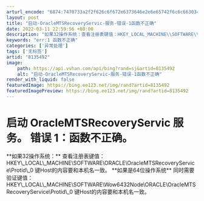 ```yaml
---
arturl_encode: "6874:7470733a2f2f626c6f672e6373646e2e6e65742f6c6c663034:362f61727469636c652f64657461696c732f38313335343932"
layout: post
title: "启动-OracleMTSRecoveryServic-服务-错误-1函数不正确"
date: 2022-03-11 22:59:56 +08:00
description: "如果32操作系统：查看注册表键值：HKEY_LOCAL_MACHINE\\SOFTWARE\\ORACL"
keywords: "err:1 函数不正确"
categories: ['异常处理']
tags: ['无标签']
artid: "8135492"
image:
    path: https://api.vvhan.com/api/bing?rand=sj&artid=8135492
    alt: "启动-OracleMTSRecoveryServic-服务-错误-1函数不正确"
render_with_liquid: false
featuredImage: https://bing.ee123.net/img/rand?artid=8135492
featuredImagePreview: https://bing.ee123.net/img/rand?artid=8135492
---
```


# 启动 OracleMTSRecoveryServic 服务。 错误 1：函数不正确。
\*\*如果32操作系统：\*\*
查看注册表键值：
HKEY\\_LOCAL\\_MACHINE\SOFTWARE\ORACLE\OracleMTSRecoveryService\Protid\\_0
键Host的内容要和本机名一致。
\*\*如果是64位操作系统\*\*
同时需要验证键值：
HKEY\\_LOCAL\\_MACHINE\SOFTWARE\Wow6432Node\ORACLE\OracleMTSRecoveryService\Protid\\_0
键Host的内容要和本机名一致。
